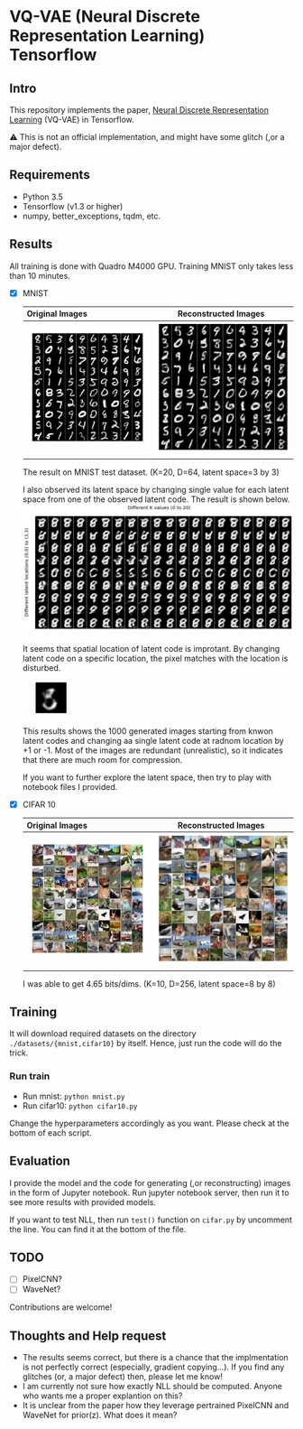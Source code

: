 # VQ-VAE (Neural Discrete Representation Learning) Tensorflow

## Intro

This repository implements the paper, [Neural Discrete Representation Learning](https://arxiv.org/abs/1711.00937) (VQ-VAE) in Tensorflow.

:warning: This is not an official implementation, and might have some glitch (,or a major defect).

## Requirements

- Python 3.5
- Tensorflow (v1.3 or higher)
- numpy, better_exceptions, tqdm, etc.

## Results

  All training is done with Quadro M4000 GPU. Training MNIST only takes less than 10 minutes.

- [x] MNIST

  | Original Images | Reconstructed Images |
  | ------------- |:-------------:|
  |![MNIST original images](/assets/mnist_test_original.png) | ![MNIST Reconstructed Images](/assets/mnist_test_recon.png) |

  The result on MNIST test dataset. (K=20, D=64, latent space=3 by 3)

  I also observed its latent space by changing single value for each latent space from one of the observed latent code. The result is shown below.
  ![MNIST Latent Observation](/assets/mnist_diff_codes.png)

  It seems that spatial location of latent code is improtant. By changing latent code on a specific location, the pixel matches with the location is disturbed.

  ![MNIST Latent Observation - Random Walk](/assets/mnist_randomwalk.gif)

  This results shows the 1000 generated images starting from knwon latent codes and changing aa single latent code at radnom location by +1 or -1.
  Most of the images are redundant (unrealistic), so it indicates that there are much room for compression.

  If you want to further explore the latent space, then try to play with notebook files I provided.

- [x] CIFAR 10

  | Original Images | Reconstructed Images |
  | ------------- |:-------------:|
  |![MNIST original images](/assets/cifar10_test_original.png) | ![MNIST Reconstructed Images](/assets/cifar10_test_recon.png) |

  I was able to get 4.65 bits/dims. (K=10, D=256, latent space=8 by 8)


## Training

It will download required datasets on the directory `./datasets/{mnist,cifar10}` by itself.
Hence, just run the code will do the trick.

### Run train

- Run mnist: `python mnist.py`
- Run cifar10: `python cifar10.py`

Change the hyperparameters accordingly as you want. Please check at the bottom of each script.

## Evaluation

I provide the model and the code for generating (,or reconstructing) images in the form of Jupyter notebook.
Run jupyter notebook server, then run it to see more results with provided models.

If you want to test NLL, then run `test()` function on `cifar.py` by uncomment the line. You can find it at the bottom of the file.

## TODO

- [ ] PixelCNN?
- [ ] WaveNet?

Contributions are welcome!

## Thoughts and Help request

- The results seems correct, but there is a chance that the implmentation is not perfectly correct (especially, gradient copying...). If you find any glitches (or, a major defect) then, please let me know!
- I am currently not sure how exactly NLL should be computed. Anyone who wants me a proper explantion on this?
- It is unclear from the paper how they leverage pertrained PixelCNN and WaveNet for prior(z). What does it mean?

